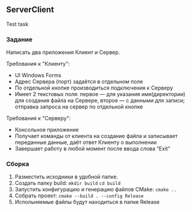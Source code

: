 ## ServerClient
Test task

### Задание

Написать два приложения Клиент и Сервер.

Требования к "Клиенту":
- UI Windows Forms
- Адрес Сервера (порт) задаётся в отдельном поле
- По отдельной кнопке производиться подключения к Серверу
- Имеет 2 текстовых поля: первое — для указания имя(директории) для создания файла на Сервере, второе — с данными для записи; отправка запроса на сервер по отдельной кнопке

Требования к "Серверу":
- Консольное приложение
- Получает команды от клиента на создание файла и записывает переданные данные, даёт ответ Клиенту о выполнении
- Завершает работу в любой момент после ввода слова “Exit”

### Cборка

1. Разместить исходники в удобной папке.
2. Создать папку build:
	```mkdir build```
	```cd build```
3. Запустить конфигурацию и генерацию файлов CMake:
	```cmake ..```
4. Собрать проект:
	```cmake --build . --config Release```
5. Испольняемые файлы будут находиться в папке Release
